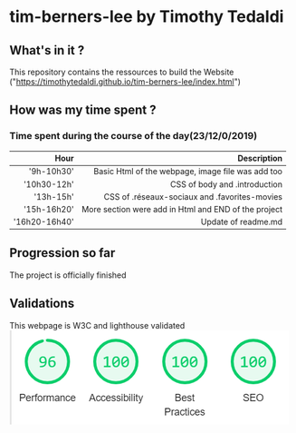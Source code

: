 # tim-berners-lee by Timothy Tedaldi

## What's in it ?

This repository contains the ressources to build the Website ("https://timothytedaldi.github.io/tim-berners-lee/index.html") 

## How was my time spent ?

### Time spent during the course of the day(23/12/0/2019)

| Hour | Description |
|-------:| -----------:|
|'9h-10h30'| Basic Html of the webpage, image file was add too |
|'10h30-12h'| CSS of body and .introduction |
|'13h-15h'| CSS of .réseaux-sociaux and .favorites-movies |
|'15h-16h20'| More section were add in Html and END of the project |
|'16h20-16h40'| Update of readme.md |

## Progression so far

The project is officially finished

## Validations

This webpage is W3C and lighthouse validated
![lighthouse validation](image/lightousevalidated.PNG "lighthouse validation")
